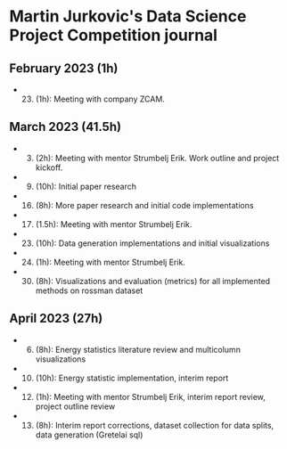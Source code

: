 # Martin Jurkovic's Data Science Project Competition journal

## February 2023 (1h)
* 23. (1h): Meeting with company ZCAM. 

## March 2023 (41.5h)
* 3. (2h): Meeting with mentor Strumbelj Erik. Work outline and project kickoff.
* 9. (10h): Initial paper research
* 16. (8h): More paper research and initial code implementations
* 17. (1.5h): Meeting with mentor Strumbelj Erik.
* 23. (10h): Data generation implementations and initial visualizations
* 24. (1h): Meeting with mentor Strumbelj Erik.
* 30. (8h): Visualizations and evaluation (metrics) for all implemented methods on rossman dataset

## April 2023 (27h)
* 6. (8h): Energy statistics literature review and multicolumn visualizations
* 10. (10h): Energy statistic implementation, interim report
* 12. (1h): Meeting with mentor Strumbelj Erik, interim report review, project outline review
* 13. (8h): Interim report corrections, dataset collection for data splits, data generation (Gretelai sql)
